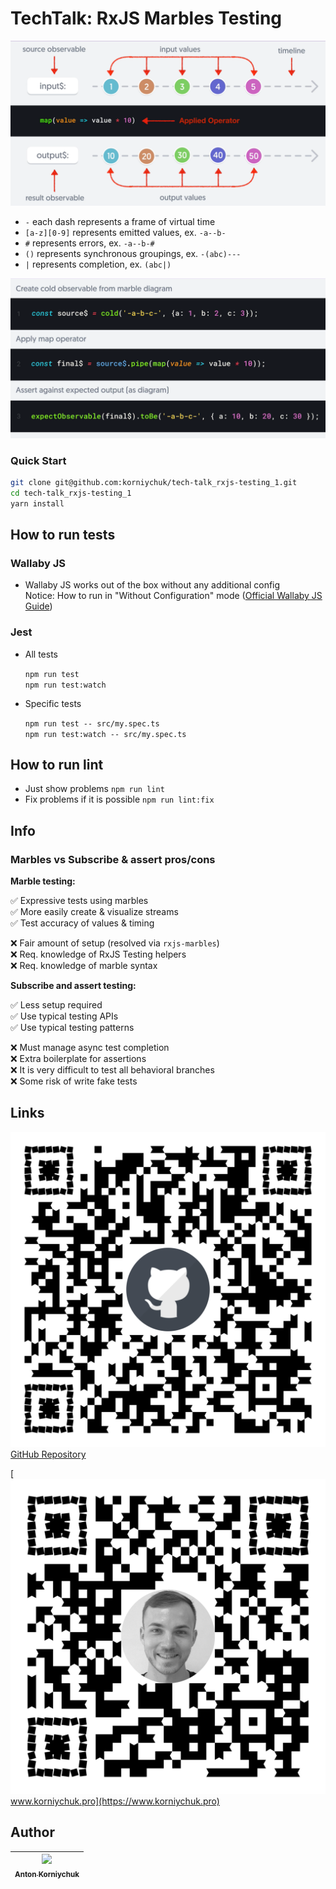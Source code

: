 # TechTalk: RxJS Marbles Testing 

![ Diagram Example (c) Ultimate Courses -> RxJS MasterClass](resources/marble-example.png)

* `-` each dash represents a frame of virtual time
* `[a-z][0-9]` represents emitted values, ex. `-a--b-`
* `#` represents errors, ex. `-a--b-#`
* `()` represents synchronous groupings, ex. `-(abc)---`
* `|` represents completion, ex. `(abc|)`

![ Code Example (c) Ultimate Courses -> RxJS MasterClass](resources/marble-code-example.png)

### Quick Start

```bash
git clone git@github.com:korniychuk/tech-talk_rxjs-testing_1.git
cd tech-talk_rxjs-testing_1
yarn install
```

## How to run tests

### Wallaby JS

* Wallaby JS works out of the box without any additional config  
  Notice: How to run in "Without Configuration" mode ([Official Wallaby JS Guide](https://wallabyjs.com/docs/intro/config.html#automatic-configuration))

### Jest

* All tests

  `npm run test`  
  `npm run test:watch`

* Specific tests

  `npm run test -- src/my.spec.ts`  
  `npm run test:watch -- src/my.spec.ts`

## How to run lint

* Just show problems `npm run lint`
* Fix problems if it is possible `npm run lint:fix`

## Info

### Marbles vs Subscribe & assert pros/cons

**Marble testing:**  

✅ Expressive tests using marbles  
✅ More easily create & visualize streams  
✅ Test accuracy of values & timing  

❌ Fair amount of setup (resolved via `rxjs-marbles`)  
❌ Req. knowledge of RxJS Testing helpers  
❌ Req. knowledge of marble syntax  

**Subscribe and assert testing:**  

✅ Less setup required  
✅ Use typical testing APIs  
✅ Use typical testing patterns  

❌ Must manage async test completion  
❌ Extra boilerplate for assertions  
❌ It is very difficult to test all behavioral branches  
❌ Some risk of write fake tests  

## Links

[![GitHub Repository](resources/qr-git-repo.png) GitHub Repository](https://github.com/korniychuk/tech-talk_rxjs-testing_1)  

[![GitHub Repository](resources/qr-korniychuk.pro.png) www.korniychuk.pro](https://www.korniychuk.pro)

## Author

| [<img src="https://www.korniychuk.pro/avatar.jpg" width="100px;"/><br /><sub>Anton Korniychuk</sub>](https://korniychuk.pro) |
| :---: |
